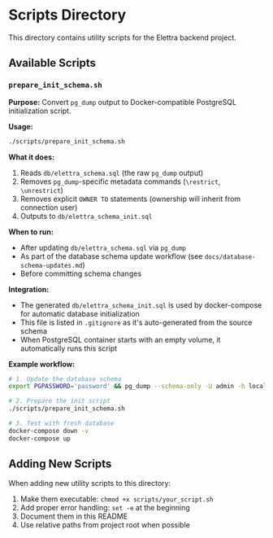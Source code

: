 # Scripts Directory

This directory contains utility scripts for the Elettra backend project.

## Available Scripts

### `prepare_init_schema.sh`

**Purpose:** Convert `pg_dump` output to Docker-compatible PostgreSQL initialization script.

**Usage:**
```bash
./scripts/prepare_init_schema.sh
```

**What it does:**
1. Reads `db/elettra_schema.sql` (the raw `pg_dump` output)
2. Removes `pg_dump`-specific metadata commands (`\restrict`, `\unrestrict`)
3. Removes explicit `OWNER TO` statements (ownership will inherit from connection user)
4. Outputs to `db/elettra_schema_init.sql`

**When to run:**
- After updating `db/elettra_schema.sql` via `pg_dump`
- As part of the database schema update workflow (see `docs/database-schema-updates.md`)
- Before committing schema changes

**Integration:**
- The generated `db/elettra_schema_init.sql` is used by docker-compose for automatic database initialization
- This file is listed in `.gitignore` as it's auto-generated from the source schema
- When PostgreSQL container starts with an empty volume, it automatically runs this script

**Example workflow:**
```bash
# 1. Update the database schema
export PGPASSWORD='password' && pg_dump --schema-only -U admin -h localhost -p 5440 -d elettra -f db/elettra_schema.sql

# 2. Prepare the init script
./scripts/prepare_init_schema.sh

# 3. Test with fresh database
docker-compose down -v
docker-compose up
```

## Adding New Scripts

When adding new utility scripts to this directory:
1. Make them executable: `chmod +x scripts/your_script.sh`
2. Add proper error handling: `set -e` at the beginning
3. Document them in this README
4. Use relative paths from project root when possible

